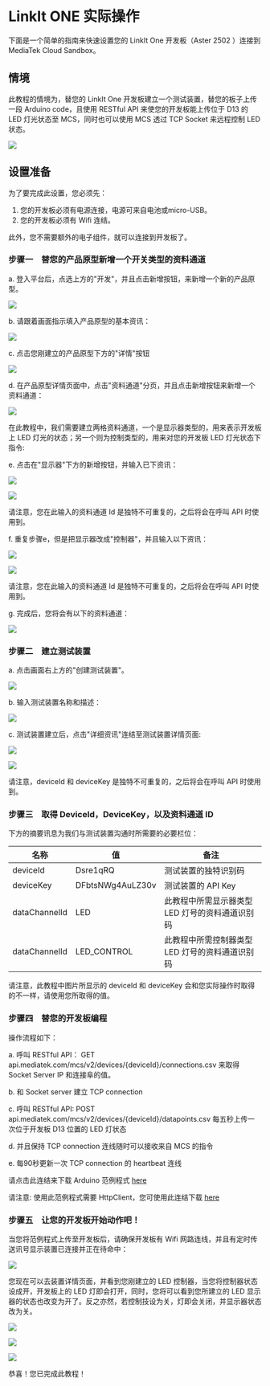 # LinkIt ONE 实际操作

下面是一个简单的指南来快速设置您的 LinkIt One 开发板（Aster 2502 ）连接到 MediaTek Cloud Sandbox。

## 情境
此教程的情境为，替您的 LinkIt One 开发板建立一个测试装置，替您的板子上传一段 Arduino code，且使用 RESTful API 来使您的开发板能上传位于 D13 的 LED 灯光状态至 MCS，同时也可以使用 MCS 透过 TCP Socket 来远程控制 LED 状态。

![](../images/LinkIt-one-tutorial/img_scenario.png)


## 设置准备

为了要完成此设置，您必须先：

1. 您的开发板必须有电源连接，电源可来自电池或micro-USB。
2. 您的开发板必须有 Wifi 连结。

此外，您不需要额外的电子组件，就可以连接到开发板了。


### 步骤一　替您的产品原型新增一个开关类型的资料通道

a. 登入平台后，点选上方的"开发"，并且点击新增按钮，来新增一个新的产品原型。

![](../images/screenshot/screen_shot-01.jpg)

b. 请跟着画面指示填入产品原型的基本资讯：

![](../images/screenshot/screen_shot-08.jpg)

c. 点击您刚建立的产品原型下方的"详情"按钮

![](../images/screenshot/screen_shot-09.jpg)

d. 在产品原型详情页面中，点击"资料通道"分页，并且点击新增按钮来新增一个资料通道：

![](../images/screenshot/screen_shot-10.jpg)



在此教程中，我们需要建立两格资料通道，一个是显示器类型的，用来表示开发板上 LED 灯光的状态；另一个则为控制类型的，用来对您的开发板 LED 灯光状态下指令:

e. 点击在"显示器"下方的新增按钮，并输入已下资讯：

![](../images/screenshot/screen_shot-11.jpg)

![](../images/screenshot/screen_shot-12.jpg)

请注意，您在此输入的资料通道 Id 是独特不可重复的，之后将会在呼叫 API 时使用到。

f. 重复步骤e，但是把显示器改成"控制器"，并且输入以下资讯：

![](../images/screenshot/screen_shot-13.jpg)

![](../images/screenshot/screen_shot-14.jpg)

请注意，您在此输入的资料通道 Id 是独特不可重复的，之后将会在呼叫 API 时使用到。

g. 完成后，您将会有以下的资料通道：

![](../images/screenshot/screen_shot-15.jpg)

### 步骤二　建立测试装置

a. 点击画面右上方的"创建测试装置"。

![](../images/screenshot/screen_shot-16.jpg)

b. 输入测试装置名称和描述：

![](../images/screenshot/screen_shot-17.jpg)

c. 测试装置建立后，点击"详细资讯"连结至测试装置详情页面:

![](../images/screenshot/screen_shot-18.jpg)


![](../images/screenshot/screen_shot-19.jpg)

请注意，deviceId 和 deviceKey 是独特不可重复的，之后将会在呼叫 API 时使用到。

### 步骤三　取得 DeviceId，DeviceKey，以及资料通道 ID
下方的摘要讯息为我们与测试装置沟通时所需要的必要栏位：

| 名称 | 值 | 备注 |
| -- | -- | -- |
| deviceId | Dsre1qRQ | 测试装置的独特识别码 |
| deviceKey | DFbtsNWg4AuLZ30v  | 测试装置的 API Key |
| dataChannelId | LED | 此教程中所需显示器类型 LED 灯号的资料通道识别码 |
| dataChannelId | LED_CONTROL | 此教程中所需控制器类型 LED 灯号的资料通道识别码 |

请注意，此教程中图片所显示的 deviceId 和 deviceKey 会和您实际操作时取得的不一样，请使用您所取得的值。

### 步骤四　替您的开发板编程
操作流程如下：

a. 呼叫 RESTful API： GET api.mediatek.com/mcs/v2/devices/{deviceId}/connections.csv 来取得 Socket Server IP 和连接阜的值。

b. 和 Socket server 建立 TCP connection

c. 呼叫 RESTful API: POST api.mediatek.com/mcs/v2/devices/{deviceId}/datapoints.csv 每五秒上传一次位于开发板 D13 位置的 LED 灯状态

d. 并且保持 TCP connection 连线随时可以接收来自 MCS 的指令

e. 每90秒更新一次 TCP connection 的 heartbeat 连线

请点击此连结来下载 Arduino 范例程式 [here](https://raw.githubusercontent.com/Mediatek-Cloud/MCS/master/source_code/linkit_sample_ino.ino)

请注意: 使用此范例程式需要 HttpClient，您可使用此连结下载
[here](https://github.com/amcewen/HttpClient/releases)

### 步骤五　让您的开发板开始动作吧！

当您将范例程式上传至开发板后，请确保开发板有 Wifi 网路连线，并且有定时传送讯号显示装置已连接并正在待命中：

![](../images/LinkIt-one-tutorial/13-Test-Device.JPG)

您现在可以去装置详情页面，并看到您刚建立的 LED 控制器，当您将控制器状态设成开，开发板上的 LED 灯即会打开，同时，您将可以看到您所建立的 LED 显示器的状态也改变为开了。反之亦然，若控制技设为关，灯即会关闭，并显示器状态改为关。

![](../images/screenshot/screen_shot-20.jpg)

![](../images/screenshot/screen_shot-21.jpg)

![](../images/LinkIt-one-tutorial/16-Test-Device.JPG)

恭喜！您已完成此教程！







